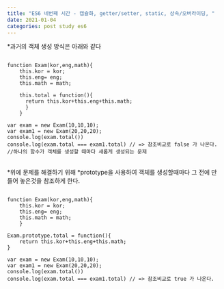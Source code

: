 ```yaml
---
title: "ES6 네번쨰 시간 - 캡슐화, getter/setter, static, 상속/오버라이딩, "
date: 2021-01-04
categories: post study es6
---
```


*과거의 객체 생성 방식은 아래와 같다

<pre>
<code>
function Exam(kor,eng,math){
    this.kor = kor;
    this.eng= eng;
    this.math = math;

    this.total = function(){
      return this.kor+this.eng+this.math;
      }
    }

var exam = new Exam(10,10,10);
var exam1 = new Exam(20,20,20);
console.log(exam.total())
console.log(exam.total === exam1.total) // => 참조비교로 false 가 나온다.
//하나의 함수가 객체를 생성할 때마다 새롭게 생성되는 문제
</code>
</pre>

*위에 문제를 해결하기 위해 
  *prototype을 사용하여 객체를 생성할때마다 그 전에 만들어 놓은것을 참조하게 한다.
 
<pre>
<code>
function Exam(kor,eng,math){
    this.kor = kor;
    this.eng= eng;
    this.math = math;
    }
    
Exam.prototype.total = function(){
    return this.kor+this.eng+this.math;
}

var exam = new Exam(10,10,10);
var exam1 = new Exam(20,20,20);
console.log(exam.total())
console.log(exam.total === exam1.total) // => 참조비교로 true 가 나온다.
</code>
</pre>
